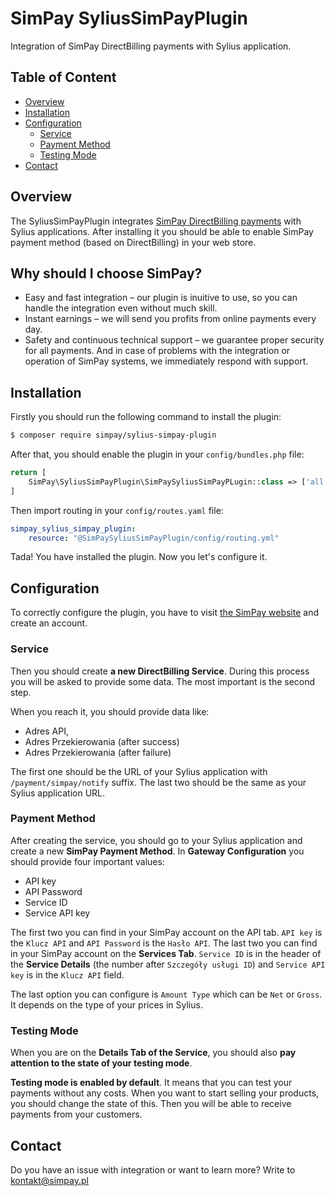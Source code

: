 
# SimPay SyliusSimPayPlugin
Integration of SimPay DirectBilling payments with Sylius application.

## Table of Content

* [Overview](#overview)
* [Installation](#installation)
* [Configuration](#configuration)
  * [Service](#service)
  * [Payment Method](#payment-method)
  * [Testing Mode](#testing-mode)
* [Contact](#contact)

## Overview

The SyliusSimPayPlugin integrates [SimPay DirectBilling payments](https://www.simpay.pl/) with Sylius applications. 
After installing it you should be able to enable SimPay payment method (based on DirectBilling) in your web store.

## Why should I choose SimPay?

* Easy and fast integration – our plugin is inuitive to use, so you can handle the integration even without much skill.
* Instant earnings – we will send you profits from online payments every day.
* Safety and continuous technical support – we guarantee proper security for all payments. And in case of problems with the integration or operation of SimPay systems, we immediately respond with support.

## Installation

Firstly you should run the following command to install the plugin:

```bash
$ composer require simpay/sylius-simpay-plugin
```

After that, you should enable the plugin in your `config/bundles.php` file:

```php
return [
    SimPay\SyliusSimPayPlugin\SimPaySyliusSimPayPLugin::class => ['all' => true],
]
```

Then import routing in your `config/routes.yaml` file:

```yaml
simpay_sylius_simpay_plugin:
    resource: "@SimPaySyliusSimPayPlugin/config/routing.yml"
```

Tada! You have installed the plugin. Now you let's configure it.

## Configuration
To correctly configure the plugin, you have to visit [the SimPay website](https://www.simpay.pl/) and create an account.

### Service
Then you should create **a new DirectBilling Service**. During this process you will be asked to provide some data. The most important is the second step.

When you reach it, you should provide data like:
* Adres API,
* Adres Przekierowania (after success)
* Adres Przekierowania (after failure)

The first one should be the URL of your Sylius application with `/payment/simpay/notify` suffix. The last two should be the same as your Sylius application URL.

### Payment Method
After creating the service, you should go to your Sylius application and create a new **SimPay Payment Method**.
In **Gateway Configuration** you should provide four important values:
* API key
* API Password 
* Service ID
* Service API key

The first two you can find in your SimPay account on the API tab. `API key` is the `Klucz API` and `API Password` is the `Hasło API`.
The last two you can find in your SimPay account on the **Services Tab**.
`Service ID` is in the header of the **Service Details** (the number after `Szczegóły usługi ID`) and `Service API key` is in the `Klucz API` field.

The last option you can configure is `Amount Type` which can be `Net` or `Gross`. It depends on the type of your prices in Sylius.

### Testing Mode
When you are on the **Details Tab of the Service**, you should also **pay attention to the state of your testing mode**.

**Testing mode is enabled by default**. It means that you can test your payments without any costs.
When you want to start selling your products, you should change the state of this. Then you will be able to receive payments from your customers.

## Contact

Do you have an issue with integration or want to learn more? Write to kontakt@simpay.pl
